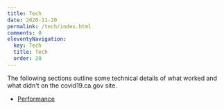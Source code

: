 ```yaml
---
title: Tech
date: 2020-11-20
permalink: /tech/index.html
comments: 0
eleventyNavigation:
  key: Tech
  title: Tech
  order: 20 
---
```


The following sections outline some technical details of what worked and what didn't on the covid19.ca.gov site.

* [Performance](/tech/performance/)

